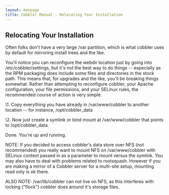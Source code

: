 ```yaml
---
layout: manpage
title: Cobbler Manual - Relocating Your Installation
---
```

## Relocating Your Installation

Often folks don't have a very large /var partition, which is what
cobbler uses by default for mirroring install trees and the like.

You'll notice you can reconfigure the webdir location just by going
into /etc/cobbler/settings, but it's not the best way to do things
-- especially as the RPM packaging does include some files and
directories in the stock path. This means that, for upgrades and
the like, you'll be breaking things somewhat. Rather than
attempting to reconfigure cobbler, your Apache configuration, your
file permissions, and your SELinux rules, the recommended course of
action is very simple.

\1. Copy everything you have already in /var/www/cobbler to another
 location -- for instance, /opt/cobbler\_data

\2. Now just create a symlink or bind mount at /var/www/cobbler
 that points to /opt/cobbler\_data.

Done. You're up and running.

NOTE: If you decided to access cobbler's data store over NFS (not
recommended) you really want to mount NFS on /var/www/cobbler with
SELinux context passed in as a parameter to mount versus the
symlink. You may also have to deal with problems related to
rootsquash. However if you are making a mirror of a Cobbler server
for a multi-site setup, mounting read only is ok there.

ALSO NOTE: /var/lib/cobbler can not live on NFS, as this interferes
with locking ("flock") cobbler does around it's storage files.


